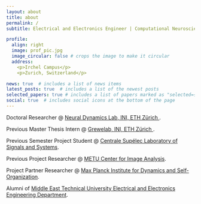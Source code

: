 ```yaml
---
layout: about
title: about
permalink: /
subtitle: Electrical and Electronics Engineer | Computational Neuroscientist | Researcher | PhD Student @<a href='https://ethz.ch/'>ETH Zürich </a>. I am interested in research studies in theoretical and computational neuroscience, theory of computation, self-organizing systems, neuromorphics, event-based computation, and learning systems. Do not hesitate to contact me for potential collaborations or just to say hi!

profile:
  align: right
  image: prof_pic.jpg
  image_circular: false # crops the image to make it circular
  address: 
    <p>Irchel Campus</p>
    <p>Zurich, Switzerland</p>

news: true  # includes a list of news items
latest_posts: true  # includes a list of the newest posts
selected_papers: true # includes a list of papers marked as "selected={true}"
social: true  # includes social icons at the bottom of the page
---
```

<p> Doctoral Researcher @ <a href='https://ndlab.ch/'> Neural Dynamics Lab, INI, ETH Zürich </a>. </p>
 <p> Previous Master Thesis Intern @ <a href='https://grewelab.org/'> Grewelab, INI, ETH Zürich </a>. </p>
 <p> Previous Semester Project Student @ <a href='https://l2s.centralesupelec.fr/en/'> Centrale Supélec Laboratory of Signals and Systems</a>. </p>
 <p> Previous Project Researcher @ <a href='https://ogam.metu.edu.tr'>METU Center for Image Analysis</a>. </p>
 <p> Project Partner Researcher @ <a href='https://ds.mpg.de/en'>Max Planck Institute for Dynamics and Self-Organization</a>. </p>
 <p>Alumni of <a href='https://eee.metu.edu.tr'>Middle East Technical University Electrical and Electronics Engineering Department</a>. </p>
